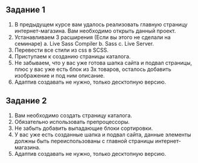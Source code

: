 ## Задание 1 ##

1. В предыдущем курсе вам удалось реализовать главную страницу интернет-магазина. Вам необходимо открыть данный проект.
2. Устанавливаем 3 расширения (Если вы этого не сделали на семинаре) a. Live Sass Compiler b. Sass c. Live Server.
3. Перевести все стили из css в SCSS.
4. Приступаем к созданию страницы каталога.
5. Не забываем, что у вас уже готова шапка сайта и подвал страницы, плюс у вас уже есть блок из 3х товаров, осталось добавить изображение и под ним описание.
6. Адаптив создавать не нужно, только десктопную версию.


## Задание 2 ##

1. Вам необходимо создать страницу каталога.
2. Обязательно использовать препроцессоры.
3. Не забыть добавить выпадающие блоки сортировки.
4. У вас уже есть созданные шапка и подвал сайта, данные элементы должны быть переиспользованы с главной страницы интернет-магазина.
5. Адаптив создавать не нужно, только десктопную версию.